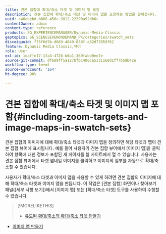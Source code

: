```yaml
---
title: 견본 집합에 확대/축소 타겟 및 이미지 맵 포함
description: 견본 집합에 확대/축소 대상 및 이미지 맵을 포함하는 방법을 알아봅니다.
uuid: e46ebebd-b086-450c-9812-22290a92db8c
contentOwner: admin
content-type: reference
products: SG_EXPERIENCEMANAGER/Dynamic-Media-Classic
geptopics: SG_SCENESEVENONDEMAND_PK/categories/swatch_sets
discoiquuid: f75f6d5b-d689-4640-838f-a32d77859f62
feature: Dynamic Media Classic,뷰어
role: User
exl-id: 1eaffe17-1fa3-4726-b0a1-369fabb9ee7e
source-git-commit: df689ff5a127bfbc400ca5331168d1ff7bb0b42e
workflow-type: tm+mt
source-wordcount: '164'
ht-degree: 90%

---
```


# 견본 집합에 확대/축소 타겟 및 이미지 맵 포함{#including-zoom-targets-and-image-maps-in-swatch-sets}

견본 집합의 이미지에 대해 확대/축소 타겟과 이미지 맵을 정의하면 해당 타겟과 맵이 견본 집합 뷰어에 표시됩니다. 예를 들어 사용자가 견본 집합 뷰어에서 [이미지 맵]을 클릭하여 항목에 대한 정보가 포함된 새 페이지를 웹 사이트에서 열 수 있습니다. 사용자는 견본 집합 뷰어에서 타겟 썸네일 이미지를 클릭하고 이미지의 일부를 자동으로 확대/축소할 수 있습니다.

사용자가 확대/축소 타겟과 이미지 맵을 사용할 수 있게 하려면 견본 집합의 이미지에 대해 확대/축소 타겟과 이미지 맵을 만듭니다. 이 작업은 [견본 집합] 화면이나 찾아보기 패널([세부 사항 보기])에서 [이미지 맵] 또는 [확대/축소 타겟] 도구를 사용하여 수행할 수 있습니다.

>[!MORELIKETHIS]
>
>* [유도된 확대/축소의 확대/축소 타겟 만들기](creating-zoom-targets-guided-zoom.md#creating_zoom_targets_for_guided_zoom)
* [이미지 맵 만들기](creating-image-maps.md#creating_image_maps)

